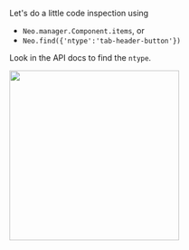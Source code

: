 Let's do a little code inspection using
- `Neo.manager.Component.items`, or
- `Neo.find({'ntype':'tab-header-button'})`

Look in the API docs to find the `ntype`.

<img height="300" src="https://s3.amazonaws.com/mjs.neo.learning.images/intro/FindingNtype.png"/>
